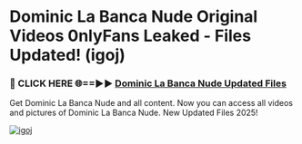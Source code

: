 # Dominic La Banca Nude Original Videos 0nlyFans Leaked - Files Updated! (igoj)

<h3>🔴 CLICK HERE 🌐==►► <a href="https://tinyurl.com/52m3yx9h" rel="nofollow">Dominic La Banca Nude Updated Files</a></h3>

Get Dominic La Banca Nude and all content. Now you can access all videos and pictures of Dominic La Banca Nude. New Updated Files 2025!

[![igoj](https://i.imgur.com/TnHtlc8.gif)](https://tinyurl.com/52m3yx9h)
